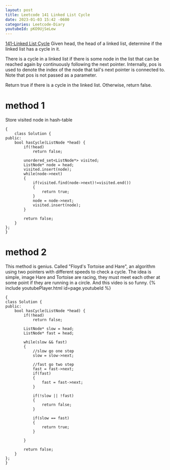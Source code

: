 ```yaml
---
layout: post
title: Leetcode 141 Linked List Cycle
date: 2023-01-03 15:42 -0600
categories: Leetcode-Diary
youtubeId: pKO9UjSeLew
---
```

[141-Linked List Cycle](https://leetcode.com/problems/linked-list-cycle/description/)
Given head, the head of a linked list, determine if the linked list has a cycle in it.

There is a cycle in a linked list if there is some node in the list that can be reached again by continuously following the next pointer. Internally, pos is used to denote the index of the node that tail's next pointer is connected to. Note that pos is not passed as a parameter.

Return true if there is a cycle in the linked list. Otherwise, return false.

# method 1
Store visited node in hash-table
```
{
    class Solution {
public:
    bool hasCycle(ListNode *head) {
        if(!head)
            return false;

        unordered_set<ListNode*> visited;
        ListNode* node = head;
        visited.insert(node);
        while(node->next)
        {
            if(visited.find(node->next)!=visited.end())
            {
                return true;
            }
            node = node->next;
            visited.insert(node);
        }

        return false;
    }
};
}
```

# method 2
This method is genius. Called "Floyd's Tortoise and Hare", an algorithm using two pointers with different speeds to check a cycle. The idea is simple, image Hare and Tortoise are racing, they must meet each other at some point if they are running in a circle.
And this video is so funny. 
{% include youtubePlayer.html id=page.youtubeId %}

```
{
class Solution {
public:
    bool hasCycle(ListNode *head) {
        if(!head)
            return false;

        ListNode* slow = head;
        ListNode* fast = head;
        
        while(slow && fast)
        {
            //slow go one step
            slow = slow->next;

            //fast go two step
            fast = fast->next;
            if(fast)
            {
                fast = fast->next;
            }

            if(!slow || !fast)
            {
                return false;
            }

            if(slow == fast)
            {
                return true;
            }

        }

        return false;
    }
};
}
```